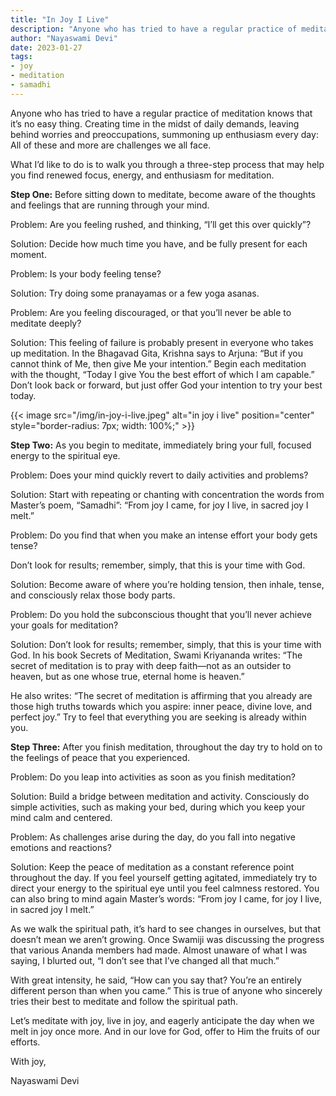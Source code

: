 ```yaml
---
title: "In Joy I Live"
description: "Anyone who has tried to have a regular practice of meditation knows that it’s no easy thing. Creating time in the midst of daily demands, leaving behind worries and preoccupations, summoning up enthusiasm every day: All of these and more are challenges we all face."
author: "Nayaswami Devi"
date: 2023-01-27
tags:
- joy
- meditation
- samadhi
---
```


Anyone who has tried to have a regular practice of meditation knows that it’s no easy thing. Creating time in the midst of daily demands, leaving behind worries and preoccupations, summoning up enthusiasm every day: All of these and more are challenges we all face.

What I’d like to do is to walk you through a three-step process that may help you find renewed focus, energy, and enthusiasm for meditation.

**Step One:** Before sitting down to meditate, become aware of the thoughts and feelings that are running through your mind.

Problem: Are you feeling rushed, and thinking, “I’ll get this over quickly”?

Solution: Decide how much time you have, and be fully present for each moment.

Problem: Is your body feeling tense?

Solution: Try doing some pranayamas or a few yoga asanas.

Problem: Are you feeling discouraged, or that you’ll never be able to meditate deeply?

Solution: This feeling of failure is probably present in everyone who takes up meditation. In the Bhagavad Gita, Krishna says to Arjuna: “But if you cannot think of Me, then give Me your intention.” Begin each meditation with the thought, “Today I give You the best effort of which I am capable.” Don’t look back or forward, but just offer God your intention to try your best today.

{{< image src="/img/in-joy-i-live.jpeg" alt="in joy i live" position="center" style="border-radius: 7px; width: 100%;" >}}

**Step Two:** As you begin to meditate, immediately bring your full, focused energy to the spiritual eye.

Problem: Does your mind quickly revert to daily activities and problems?

Solution: Start with repeating or chanting with concentration the words from Master’s poem, “Samadhi”: “From joy I came, for joy I live, in sacred joy I melt.”

Problem: Do you find that when you make an intense effort your body gets tense?

Don’t look for results; remember, simply, that this is your time with God.

Solution: Become aware of where you’re holding tension, then inhale, tense, and consciously relax those body parts.

Problem: Do you hold the subconscious thought that you’ll never achieve your goals for meditation?

Solution: Don’t look for results; remember, simply, that this is your time with God. In his book Secrets of Meditation, Swami Kriyananda writes: “The secret of meditation is to pray with deep faith—not as an outsider to heaven, but as one whose true, eternal home is heaven.”

He also writes: “The secret of meditation is affirming that you already are those high truths towards which you aspire: inner peace, divine love, and perfect joy.” Try to feel that everything you are seeking is already within you.

**Step Three:** After you finish meditation, throughout the day try to hold on to the feelings of peace that you experienced.

Problem: Do you leap into activities as soon as you finish meditation?

Solution: Build a bridge between meditation and activity. Consciously do simple activities, such as making your bed, during which you keep your mind calm and centered.

Problem: As challenges arise during the day, do you fall into negative emotions and reactions?

Solution: Keep the peace of meditation as a constant reference point throughout the day. If you feel yourself getting agitated, immediately try to direct your energy to the spiritual eye until you feel calmness restored. You can also bring to mind again Master’s words: “From joy I came, for joy I live, in sacred joy I melt.”

As we walk the spiritual path, it’s hard to see changes in ourselves, but that doesn’t mean we aren’t growing. Once Swamiji was discussing the progress that various Ananda members had made. Almost unaware of what I was saying, I blurted out, “I don’t see that I’ve changed all that much.”

With great intensity, he said, “How can you say that? You’re an entirely different person than when you came.” This is true of anyone who sincerely tries their best to meditate and follow the spiritual path.

Let’s meditate with joy, live in joy, and eagerly anticipate the day when we melt in joy once more. And in our love for God, offer to Him the fruits of our efforts.

With joy,

Nayaswami Devi
